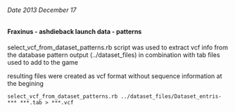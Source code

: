 ###### Date 2013 December 17
#### Fraxinus - ashdieback launch data - patterns 

select_vcf_from_dataset_patterns.rb script was used to extract vcf info from the database pattern output (../dataset_files) in combination with tab files used to add to the game

resulting files were created as vcf format without sequence information at the begining

`select_vcf_from_dataset_patterns.rb ../dataset_files/Dataset_entris-*** ***.tab > ***.vcf`



